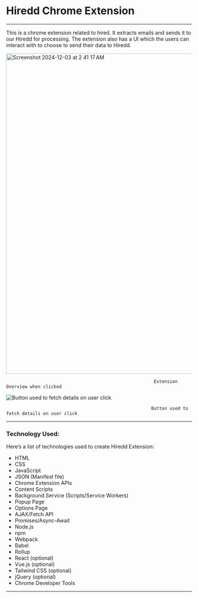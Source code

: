 # Hiredd Chrome Extension

___________________________________________________________________________________

This is a chrome extension related to hired. It extracts emails and sends it to our Hiredd for processing. The extension also has a UI which the users can interact with to choose to send their data to Hiredd.

<img width="871" alt="Screenshot 2024-12-03 at 2 41 17 AM" src="https://github.com/user-attachments/assets/77fdb8c5-fd37-4589-81dd-0476dc6cbb56">

                                                            Extension Overview when clicked

![                                                           Button used to fetch details on user click](Hiredd%20Chrome%20Extension%207c8cadd8e6044717912c9dbe500d4b7c/Screenshot_2024-12-03_at_2.46.15_AM.png)

                                                           Button used to fetch details on user click

___________________________________________________________________________________

### **Technology Used:**

Here’s a list of technologies used to create Hiredd Extension:

- HTML
- CSS
- JavaScript
- JSON (Manifest file)
- Chrome Extension APIs
- Content Scripts
- Background Service (Scripts/Service Workers)
- Popup Page
- Options Page
- AJAX/Fetch API
- Promises/Async-Await
- Node.js
- npm
- Webpack
- Babel
- Rollup
- React (optional)
- Vue.js (optional)
- Tailwind CSS (optional)
- jQuery (optional)
- Chrome Developer Tools

________________________________________________________________________________
